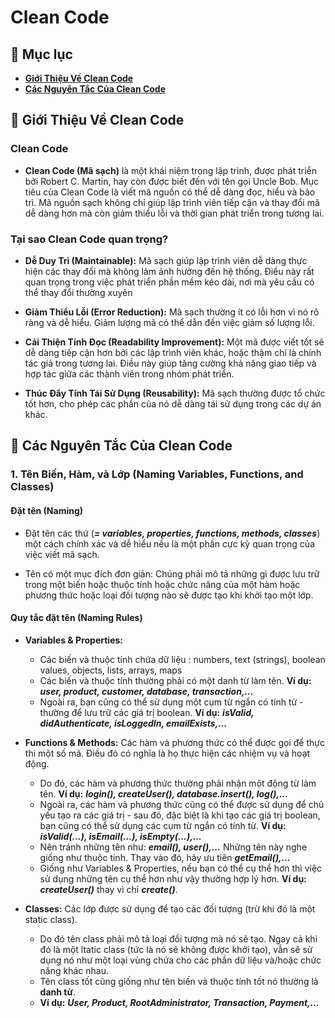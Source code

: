 # **Clean Code**

## 🔷 Mục lục
- **[Giới Thiệu Về Clean Code](#-giới-thiệu-về-clean-code)**
- **[Các Nguyên Tắc Của Clean Code](#rule)**

## 🔷 Giới Thiệu Về Clean Code

### Clean Code

- **Clean Code (Mã sạch)** là một khái niệm trong lập trình, được phát triển bởi Robert C. Martin, hay còn được biết đến với tên gọi Uncle Bob. Mục tiêu của Clean Code là viết mã nguồn có thể dễ dàng đọc, hiểu và bảo trì. Mã nguồn sạch không chỉ giúp lập trình viên tiếp cận và thay đổi mã dễ dàng hơn mà còn giảm thiểu lỗi và thời gian phát triển trong tương lai. 

### Tại sao Clean Code quan trọng?

- **Dễ Duy Trì (Maintainable):** Mã sạch giúp lập trình viên dễ dàng thực hiện các thay đổi mà không làm ảnh hưởng đến hệ thống. Điều này rất quan trọng trong việc phát triển phần mềm kéo dài, nơi mà yêu cầu có thể thay đổi thường xuyên

- **Giảm Thiểu Lỗi (Error Reduction):** Mã sạch thường ít có lỗi hơn vì nó rõ ràng và dễ hiểu. Giảm lượng mã có thể dẫn đến việc giảm số lượng lỗi.

- **Cải Thiện Tính Đọc (Readability Improvement):** Một mã được viết tốt sẽ dễ dàng tiếp cận hơn bởi các lập trình viên khác, hoặc thậm chí là chính tác giả trong tương lai. Điều này giúp tăng cường khả năng giao tiếp và hợp tác giữa các thành viên trong nhóm phát triển.

- **Thúc Đẩy Tính Tái Sử Dụng (Reusability):** Mã sạch thường được tổ chức tốt hơn, cho phép các phần của nó dễ dàng tái sử dụng trong các dự án khác.

## 🔷 Các Nguyên Tắc Của Clean Code

### 1. Tên Biến, Hàm, và Lớp (Naming Variables, Functions, and Classes)

#### Đặt tên (Naming)

- Đặt tên các thứ (**_= variables, properties, functions, methods, classes_**) một cách chính xác và dễ hiểu nếu là một phần cực kỳ quan trọng của việc viết mã sạch.

- Tên có một mục đích đơn giản: Chúng phải mô tả những gì được lưu trữ trong một biến hoặc thuộc tính hoặc chức năng của một hàm hoặc phương thức hoặc loại đối tượng nào sẽ được tạo khi khởi tạo một lớp.

#### Quy tắc đặt tên (Naming Rules)

- **Variables & Properties:** 
  + Các biến và thuộc tính chứa dữ liệu : numbers, text (strings), boolean values, objects, lists, arrays, maps
  + Các biến và thuộc tính thường phải có một danh từ làm tên. **Ví dụ:** **_user, product, customer, database, transaction,..._**
  + Ngoài ra, bạn cũng có thể sử dụng một cụm từ ngắn có tính từ - thường để lưu trữ các giá trị boolean. **Ví dụ:** **_isValid, didAuthenticate, isLoggedIn, emailExists,..._**

- **Functions & Methods:** Các hàm và phương thức có thể được gọi để thực thi một số mã. Điều đó có nghĩa là họ thực hiện các nhiệm vụ và hoạt động.
  + Do đó, các hàm và phương thức thường phải nhận một động từ làm tên. **Ví dụ:** **_login(), createUser(), database.insert(), log(),..._**
  + Ngoài ra, các hàm và phương thức cũng có thể được sử dụng để chủ yếu tạo ra các giá trị - sau đó, đặc biệt là khi tạo các giá trị boolean, bạn cũng có thể sử dụng các cụm từ ngắn có tính từ. **Ví dụ:** **_isValid(...), isEmail(...), isEmpty(...),..._**
  + Nên tránh những tên như: **_email(), user(),..._** Những tên này nghe giống như thuộc tính. Thay vào đó, hãy ưu tiên **_getEmail(),..._**
  + Giống như Variables & Properties, nếu bạn có thể cụ thể hơn thì việc sử dụng những tên cụ thể hơn như vậy thường hợp lý hơn. **Ví dụ:** **_createUser()_** thay vì chỉ **_create()_**.

- **Classes:** Các lớp được sử dụng để tạo các đối tượng (trừ khi đó là một static class).
  + Do đó tên class phải mô tả loại đối tượng mà nó sẽ tạo. Ngay cả khi đó là một ltatic class (tức là nó sẽ không được khởi tạo), vẫn sẽ sử dụng nó như một loại vùng chứa cho các phần dữ liệu và/hoặc chức năng khác nhau.
  + Tên class tốt cũng giống như tên biến và thuộc tính tốt nó thường là **danh từ**.
  + **Ví dụ:** **_User, Product, RootAdministrator, Transaction, Payment,..._**